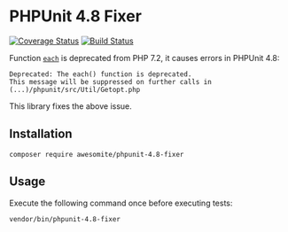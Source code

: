 # PHPUnit 4.8 Fixer

[![Coverage Status](https://coveralls.io/repos/github/awesomite/phpunit-4.8-fixer/badge.svg?branch=master)](https://coveralls.io/github/awesomite/phpunit-4.8-fixer?branch=master)
[![Build Status](https://travis-ci.org/awesomite/phpunit-4.8-fixer.svg?branch=master)](https://travis-ci.org/awesomite/phpunit-4.8-fixer)

Function [`each`](http://php.net/manual/en/function.each.php) is deprecated from PHP 7.2, it causes errors in PHPUnit 4.8:

```
Deprecated: The each() function is deprecated.
This message will be suppressed on further calls in (...)/phpunit/src/Util/Getopt.php
```

This library fixes the above issue.

## Installation

```
composer require awesomite/phpunit-4.8-fixer
```

## Usage

Execute the following command once before executing tests:

```
vendor/bin/phpunit-4.8-fixer
```

